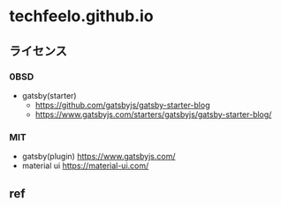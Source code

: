 # techfeelo.github.io

## ライセンス

### 0BSD 
- gatsby(starter)
    - https://github.com/gatsbyjs/gatsby-starter-blog
    - https://www.gatsbyjs.com/starters/gatsbyjs/gatsby-starter-blog/

### MIT
- gatsby(plugin) https://www.gatsbyjs.com/
- material ui https://material-ui.com/


## ref